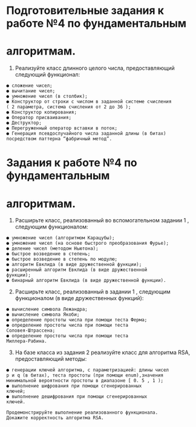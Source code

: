 # Подготовительные задания к работе №4 по фундаментальным

# алгоритмам.

1. Реализуйте класс длинного целого числа, предоставляющий
следующий функционал:

```
● сложение чисел;
● вычитание чисел;
● умножение чисел (в столбик);
● Конструктор от строки с числом в заданной системе счисления
( 2 параметра, система счисления от 2 до 36 );
● Конструктор копирования;
● Оператор присваивания;
● Деструктор;
● Перегруженный оператор вставки в поток;
● Генерация псевдослучайного числа заданной длины (в битах)
посредством паттерна “фабричный метод”.
```

# Задания к работе №4 по фундаментальным

# алгоритмам.

1. Расширьте класс, реализованный во вспомогательном задании 1 ,
следующим функционалом:
```
● умножение чисел (алгоритмом Карацубы);
● умножение чисел (на основе быстрого преобразования Фурье);
● деление чисел (методом Ньютона);
● быстрое возведение в степень;
● быстрое возведение в степень по модулю;
● алгоритм Евклида (в виде дружественной функции);
● расширенный алгоритм Евклида (в виде дружественной
функции);
● бинарный алгоритм Евклида (в виде дружественной функции).
```

2. Расширьте класс, реализованный в задании 1 , следующим
функционалом (в виде дружественных функций):
```
● вычисление символа Лежандра;
● вычисление символа Якоби;
● определение простоты числа при помощи теста Ферма;
● определение простоты числа при помощи теста
Соловея-Штрассена;
● определение простоты числа при помощи теста
Миллера-Рабина.
```

3. На базе класса из задания 2 реализуйте класс для алгоритма RSA,
предоставляющий методы:
```
● генерации ключей алгоритма, с параметризацией: длины чисел
p и q (в битах), теста простоты (при помощи enum),значения
минимальной вероятности простоты в диапазоне [ 0. 5 , 1 );
● выполнение шифрования при помощи сгенерированных
ключей;
● выполнение дешифрования при помощи сгенерированных
ключей.
```
```
Продемонстрируйте выполнение реализованного функционала.
Докажите корректность алгоритма RSA.
```
